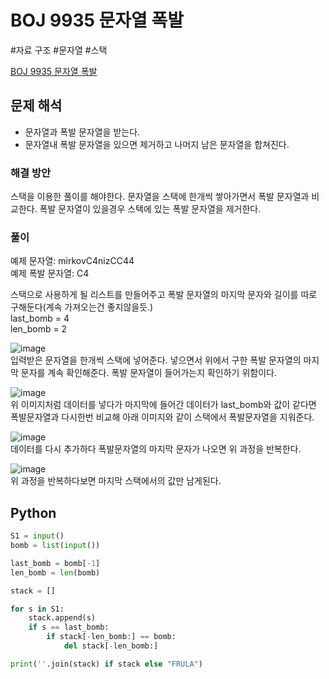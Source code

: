 # BOJ 9935 문자열 폭발
#자료 구조 #문자열 #스택

[BOJ 9935 문자열 폭발](https://www.acmicpc.net/problem/9935)

## 문제 해석
- 문자열과 폭발 문자열을 받는다.
- 문자열내 폭발 문자열을 있으면 제거하고 나머지 남은 문자열을 합쳐진다.

### 해결 방안
스택을 이용한 풀이를 해야한다. 문자열을 스택에 한개씩 쌓아가면서 폭발 문자열과 비교한다. 폭발 문자열이 있을경우 스택에 있는 폭발 문자열을 제거한다.

### 풀이

예제 문자열: mirkovC4nizCC44
<br>예제 폭발 문자열: C4

스택으로 사용하게 될 리스트를 만들어주고 폭발 문자열의 마지막 문자와 길이를 따로 구해둔다(계속 가져오는건 좋지않을듯.)
<br>last_bomb = 4
<br>len_bomb = 2


![image](https://user-images.githubusercontent.com/113662725/221894894-b5161ed3-733a-4b66-b1a9-6bce0d56a570.png)
<br>입력받은 문자열을 한개씩 스택에 넣어준다. 넣으면서 위에서 구한 폭발 문자열의 마지막 문자를 계속 확인해준다. 폭발 문자열이 들어가는지 확인하기 위함이다.


![image](https://user-images.githubusercontent.com/113662725/221896254-83116d5f-c2dc-4f9c-a82f-bc6f19e1dade.png)
<br>위 이미지처럼 데이터를 넣다가 마지막에 들어간 데이터가 last_bomb와 값이 같다면 폭발문자열과 다시한번 비교해 아래 이미지와 같이 스택에서 폭발문자열을 지워준다.

![image](https://user-images.githubusercontent.com/113662725/221896710-16998313-84de-490a-b850-85a397b2c7f1.png)
<br>데이터를 다시 추가하다 폭발문자열의 마지막 문자가 나오면 위 과정을 반복한다. 

![image](https://user-images.githubusercontent.com/113662725/221897360-8efc6603-ae85-4eef-a1de-c231578c0123.png)
<br>위 과정을 반복하다보면 마지막 스택에서의 값만 남게된다.

## Python
```python
S1 = input()
bomb = list(input())

last_bomb = bomb[-1]
len_bomb = len(bomb)

stack = []

for s in S1:
	stack.append(s)
	if s == last_bomb:
		if stack[-len_bomb:] == bomb:
			del stack[-len_bomb:]

print(''.join(stack) if stack else "FRULA")
```
